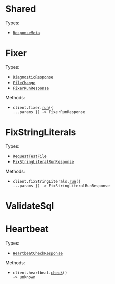 # Shared

Types:

- <code><a href="./src/resources/shared.ts">ResponseMeta</a></code>

# Fixer

Types:

- <code><a href="./src/resources/fixer.ts">DiagnosticResponse</a></code>
- <code><a href="./src/resources/fixer.ts">FileChange</a></code>
- <code><a href="./src/resources/fixer.ts">FixerRunResponse</a></code>

Methods:

- <code title="post /v1/fixer">client.fixer.<a href="./src/resources/fixer.ts">run</a>({ ...params }) -> FixerRunResponse</code>

# FixStringLiterals

Types:

- <code><a href="./src/resources/fix-string-literals.ts">RequestTestFile</a></code>
- <code><a href="./src/resources/fix-string-literals.ts">FixStringLiteralRunResponse</a></code>

Methods:

- <code title="post /v1/fix-string-literals">client.fixStringLiterals.<a href="./src/resources/fix-string-literals.ts">run</a>({ ...params }) -> FixStringLiteralRunResponse</code>

# ValidateSql

# Heartbeat

Types:

- <code><a href="./src/resources/heartbeat.ts">HeartbeatCheckResponse</a></code>

Methods:

- <code title="post /v1/heartbeat">client.heartbeat.<a href="./src/resources/heartbeat.ts">check</a>() -> unknown</code>
